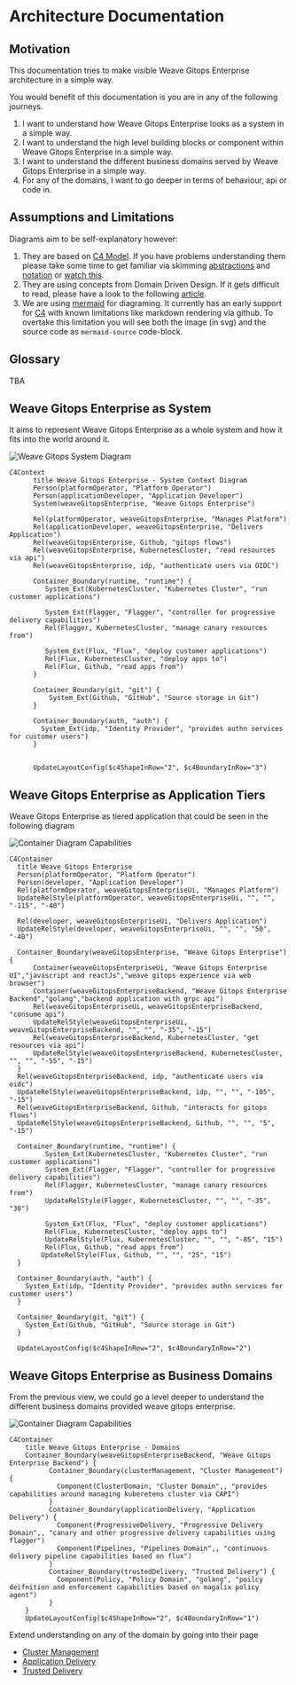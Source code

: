 # Architecture Documentation

## Motivation

This documentation tries to make visible Weave Gitops Enterprise architecture in a simple way. 

You would benefit of this documentation is you are in any of the following journeys.

1. I want to understand how Weave Gitops Enterprise looks as a system in a simple way.
2. I want to understand the high level  building blocks or component within Weave Gitops Enterprise in a simple way. 
3. I want to understand the different business domains served by Weave Gitops Enterprise in a simple way.
4. For any of the domains, I want to go deeper in terms of behaviour, api or code in. 

## Assumptions and Limitations

Diagrams aim to be self-explanatory however:

1. They are based on [C4 Model](https://c4model.com/). If you have problems understanding them please take some time
   to get familiar via skimming [abstractions](https://c4model.com/#Abstractions) and [notation](https://c4model.com/#Notation)
   or  [watch this](https://www.youtube.com/watch?v=x2-rSnhpw0g).
2. They are using concepts from Domain Driven Design. If it gets difficult to read, please have a look to
   the following [article](https://medium.com/@ruxijitianu/summary-of-the-domain-driven-design-concepts-9dd1a6f90091).
3. We are using [mermaid](https://mermaid-js.github.io/mermaid/#/) for diagraming. It currently has an early support 
   for [C4](https://mermaid-js.github.io/mermaid/#/c4c) with known limitations like markdown rendering via github. 
   To overtake this limitation you will see both the image (in svg) and the source code as `mermaid-source` code-block.

## Glossary

TBA

## Weave Gitops Enterprise as System

It aims to represent Weave Gitops Enterprise as a whole system and how it fits into the world around it.

![Weave Gitops System Diagram](./imgs/system-context.svg)

```mermaid-source
C4Context
      title Weave Gitops Enterprise - System Context Diagram
      Person(platformOperator, "Platform Operator")
      Person(applicationDeveloper, "Application Developer")      
      System(weaveGitopsEnterprise, "Weave Gitops Enterprise")

      Rel(platformOperator, weaveGitopsEnterprise, "Manages Platform")
      Rel(applicationDeveloper, weaveGitopsEnterprise, "Delivers Application")
      Rel(weaveGitopsEnterprise, Github, "gitops flows")
      Rel(weaveGitopsEnterprise, KubernetesCluster, "read resources via api")
      Rel(weaveGitopsEnterprise, idp, "authenticate users via OIDC")

      Container_Boundary(runtime, "runtime") {
         System_Ext(KubernetesCluster, "Kubernetes Cluster", "run customer applications")

         System_Ext(Flagger, "Flagger", "controller for progressive delivery capabilities")
         Rel(Flagger, KubernetesCluster, "manage canary resources from")

         System_Ext(Flux, "Flux", "deploy customer applications")
         Rel(Flux, KubernetesCluster, "deploy apps to")
         Rel(Flux, Github, "read apps from")        
      }

      Container_Boundary(git, "git") {
          System_Ext(Github, "GitHub", "Source storage in Git")      
      }

      Container_Boundary(auth, "auth") {
        System_Ext(idp, "Identity Provider", "provides authn services for customer users")      
      }


      UpdateLayoutConfig($c4ShapeInRow="2", $c4BoundaryInRow="3")    
```

## Weave Gitops Enterprise as Application Tiers

Weave Gitops Enterprise as tiered application that could be seen in the following diagram

![Container Diagram Capabilities](imgs/tiers.svg)

```mermaid-source
C4Container
  title Weave Gitops Enterprise
  Person(platformOperator, "Platform Operator")
  Person(developer, "Application Developer")      
  Rel(platformOperator, weaveGitopsEnterpriseUi, "Manages Platform")
  UpdateRelStyle(platformOperator, weaveGitopsEnterpriseUi, "", "", "-115", "-40")

  Rel(developer, weaveGitopsEnterpriseUi, "Delivers Application")
  UpdateRelStyle(developer, weaveGitopsEnterpriseUi, "", "", "50", "-40")

  Container_Boundary(weaveGitopsEnterprise, "Weave Gitops Enterprise") {
      Container(weaveGitopsEnterpriseUi, "Weave Gitops Enterprise UI","javascript and reactJs","weave gitops experience via web browser")
      Container(weaveGitopsEnterpriseBackend, "Weave Gitops Enterprise Backend","golang","backend application with grpc api")
      Rel(weaveGitopsEnterpriseUi, weaveGitopsEnterpriseBackend, "consume api")
      UpdateRelStyle(weaveGitopsEnterpriseUi, weaveGitopsEnterpriseBackend, "", "", "-35", "-15")
      Rel(weaveGitopsEnterpriseBackend, KubernetesCluster, "get resources via api")
      UpdateRelStyle(weaveGitopsEnterpriseBackend, KubernetesCluster, "", "", "-55", "-15")
  }
  Rel(weaveGitopsEnterpriseBackend, idp, "authenticate users via oidc")
  UpdateRelStyle(weaveGitopsEnterpriseBackend, idp, "", "", "-105", "-15")
  Rel(weaveGitopsEnterpriseBackend, Github, "interacts for gitops flows")
  UpdateRelStyle(weaveGitopsEnterpriseBackend, Github, "", "", "5", "-15")

  Container_Boundary(runtime, "runtime") {
         System_Ext(KubernetesCluster, "Kubernetes Cluster", "run customer applications")
         System_Ext(Flagger, "Flagger", "controller for progressive delivery capabilities")
         Rel(Flagger, KubernetesCluster, "manage canary resources from")
         UpdateRelStyle(Flagger, KubernetesCluster, "", "", "-35", "30")

         System_Ext(Flux, "Flux", "deploy customer applications")
         Rel(Flux, KubernetesCluster, "deploy apps to")
         UpdateRelStyle(Flux, KubernetesCluster, "", "", "-85", "15")
         Rel(Flux, Github, "read apps from")        
        UpdateRelStyle(Flux, Github, "", "", "25", "15")
  }

  Container_Boundary(auth, "auth") {
    System_Ext(idp, "Identity Provider", "provides authn services for customer users")      
  }

  Container_Boundary(git, "git") {
    System_Ext(Github, "GitHub", "Source storage in Git")      
  }

  UpdateLayoutConfig($c4ShapeInRow="2", $c4BoundaryInRow="2")   
```

## Weave Gitops Enterprise as Business Domains

From the previous view, we could go a level deeper to understand the different 
business domains provided weave gitops enterprise.

![Container Diagram Capabilities](imgs/domains.svg)

```mermaid-source
C4Container
    title Weave Gitops Enterprise - Domains
    Container_Boundary(weaveGitopsEnterpriseBackend, "Weave Gitops Enterprise Backend") {
          Container_Boundary(clusterManagement, "Cluster Management") {
            Component(ClusterDomain, "Cluster Domain",, "provides capabilities around managing kuberetens cluster via CAPI")            
          }
          Container_Boundary(applicationDelivery, "Application Delivery") {
            Component(ProgressiveDelivery, "Progressive Delivery Domain",, "canary and other progressive delivery capabilities using flagger")
            Component(Pipelines, "Pipelines Domain",, "continuous delivery pipeline capabilities based on flux")
          }
          Container_Boundary(trustedDelivery, "Trusted Delivery") {
            Component(Policy, "Policy Domain", "golang", "poilcy deifnition and enforcement capabilities based on magalix policy agent")
          }
    }
    UpdateLayoutConfig($c4ShapeInRow="2", $c4BoundaryInRow="1")               
```

Extend understanding on any of the domain by going into their page 

- [Cluster Management](cluster-management.md)
- [Application Delivery](application-delivery.md) 
- [Trusted Delivery](trusted-delivery.md)

